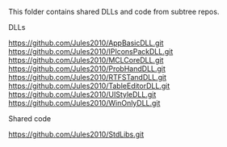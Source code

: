This folder contains shared DLLs and code from subtree repos.

DLLs

https://github.com/Jules2010/AppBasicDLL.git
https://github.com/Jules2010/IPIconsPackDLL.git
https://github.com/Jules2010/MCLCoreDLL.git
https://github.com/Jules2010/ProbHandDLL.git
https://github.com/Jules2010/RTFSTandDLL.git
https://github.com/Jules2010/TableEditorDLL.git 
https://github.com/Jules2010/UIStyleDLL.git
https://github.com/Jules2010/WinOnlyDLL.git

Shared code

https://github.com/Jules2010/StdLibs.git